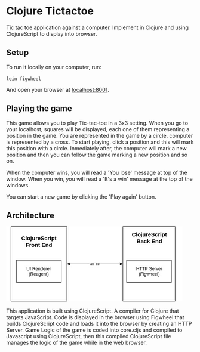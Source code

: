 # Clojure Tictactoe

Tic tac toe application against a computer. Implement in Clojure and using ClojureScript to display into browser. 

## Setup

To run it locally on your computer, run: 

    lein figwheel

And open your browser at [localhost:8001](http://localhost:8001/).

## Playing the game

This game allows you to play Tic-tac-toe in a 3x3 setting. When you go to your localhost, squares will be displayed, each one of them representing a position in the game. You are represented in the game by a circle, computer is represented by a cross. To start playing, click a position and this will mark this position with a circle. Inmediately after, the computer will mark a new position and then you can follow the game marking a new position and so on. 

When the computer wins, you will read a 'You lose' message at top of the window. When you win, you will read a 'It's a win' message at the top of the windows. 

You can start a new game by clicking the 'Play again' button. 

## Architecture 
![](tictactoeArch.jpg)

This application is built using ClojureScript. A compiler for Clojure that targets JavaScript. Code is displayed in the browser using Figwheel that builds ClojureScript code and loads it into the browser by creating an HTTP Server. Game Logic of the game is coded into core.cljs and compiled to Javascript using ClojureScript, then this compiled ClojureScript file manages the logic of the game while in the web browser. 
